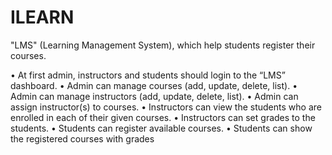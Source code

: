 # ILEARN
"LMS" (Learning Management System), which help students register their courses.

• At first admin, instructors and students should login to the “LMS” dashboard.
• Admin can manage courses (add, update, delete, list).
• Admin can manage instructors (add, update, delete, list).
• Admin can assign instructor(s) to courses.
• Instructors can view the students who are enrolled in each of their given courses.
• Instructors can set grades to the students.
• Students can register available courses.
• Students can show the registered courses with grades
